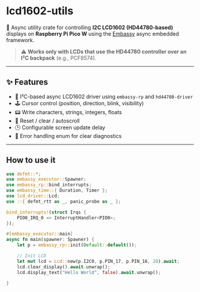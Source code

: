 # lcd1602-utils

🚀 Async utility crate for controlling **I2C LCD1602 (HD44780-based)** displays on **Raspberry Pi Pico W** using the [Embassy](https://embassy.dev) async embedded framework.

> ⚠️ **Works only with LCDs that use the HD44780 controller over an I²C backpack** (e.g., PCF8574).

---

## ✨ Features

- 🔌 I²C-based async LCD1602 driver using `embassy-rp` and `hd44780-driver`
- 🕹 Cursor control (position, direction, blink, visibility)
- 📟 Write characters, strings, integers, floats
- 🔄 Reset / clear / autoscroll
- 🕒 Configurable screen update delay
- 🔧 Error handling enum for clear diagnostics

---

## How to use it
```rs
use defmt::*;
use embassy_executor::Spawner;
use embassy_rp::bind_interrupts;
use embassy_time::{ Duration, Timer };
use lcd_driver::Lcd;
use ::{ defmt_rtt as _, panic_probe as _ };

bind_interrupts!(struct Irqs {
    PIO0_IRQ_0 => InterruptHandler<PIO0>;
});

#[embassy_executor::main]
async fn main(spawner: Spawner) {
    let p = embassy_rp::init(Default::default());

    // Init LCD
    let mut lcd = Lcd::new(p.I2C0, p.PIN_17, p.PIN_16, 20).await;
    lcd.clear_display().await.unwrap();
    lcd.display_text("Hello World", false).await.unwrap();

}

```
